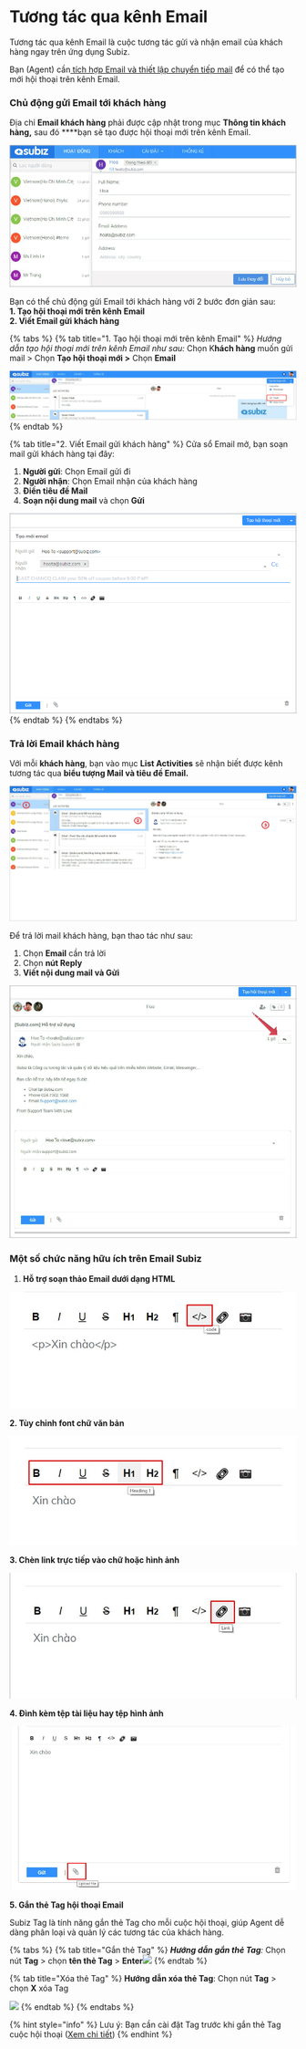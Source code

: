 # Tương tác qua kênh Email

Tương tác qua kênh Email là cuộc tương tác gửi và nhận email của khách hàng ngay trên ứng dụng Subiz.

Bạn \(Agent\) cần[ tích hợp Email và thiết lập chuyển tiếp mail](https://docv4.subiz.com/thiet-lap-chuyen-tiep-email/) để có thể tạo mới hội thoại trên kênh Email.

### Chủ động gửi Email tới khách hàng

Địa chỉ **Email khách hàng** phải được cập nhật trong mục **Thông tin khách hàng,** sau đó ****bạn sẽ tạo được hội thoại mới trên kênh Email.

![L&#x1B0;u &#x111;&#x1ECB;a ch&#x1EC9; Email kh&#xE1;ch h&#xE0;ng](../../.gitbook/assets/xem-email%20%281%29.jpg)

Bạn có thể chủ động gửi Email tới khách hàng với 2 bước đơn giản sau:  
**1. Tạo hội thoại mới trên kênh Email  
2. Viết Email gửi khách hàng**

{% tabs %}
{% tab title="1. Tạo hội thoại mới trên kênh Email" %}
_Hướng dẫn tạo hội thoại mới trên kênh Email như sau:_ Chọn K**hách hàng** muốn gửi mail &gt; Chọn **Tạo hội thoại mới &gt;** Chọn **Email** 

![T&#x1EA1;o h&#x1ED9;i tho&#x1EA1;i m&#x1EDB;i Email](../../.gitbook/assets/tao-hoi-thoai-email.jpg)
{% endtab %}

{% tab title="2. Viết Email gửi khách hàng" %}
Cửa sổ Email mở, bạn soạn mail gửi khách hàng tại đây:

1. **Người gửi**: Chọn Email gửi đi 
2. **Người nhận**: Chọn Email nhận của khách hàng 
3. **Điền tiêu đề Mail**
4. **Soạn nội dung mail** và chọn **Gửi**

![So&#x1EA1;n Email g&#x1EED;i kh&#xE1;ch h&#xE0;ng](../../.gitbook/assets/viet-email-khach-hang.png)
{% endtab %}
{% endtabs %}

###  Trả lời Email khách hàng

Với mỗi **khách hàng**, bạn vào mục **List Activities** sẽ nhận biết được kênh tương tác qua **biểu tượng Mail và tiêu đề Email.** 

![Nh&#x1EAD;n Email t&#x1EEB; kh&#xE1;ch h&#xE0;ng](../../.gitbook/assets/tra-loi-mail-kh.jpg)

Để trả lời mail khách hàng, bạn thao tác như sau:

1. Chọn **Email** cần trả lời
2. Chọn **nút Reply**
3. **Viết nội dung mail và Gửi**

![Tr&#x1EA3; l&#x1EDD;i Email kh&#xE1;ch h&#xE0;ng](../../.gitbook/assets/tra-loi-mail-kh-2.jpg)

### Một số chức năng hữu ích trên Email Subiz

1. **Hỗ trợ soạn thảo Email dưới dạng HTML**

![](../../.gitbook/assets/code.jpg)

  **2. Tùy chỉnh font chữ văn bản**

![](../../.gitbook/assets/font.jpg)

**3. Chèn link trực tiếp vào chữ hoặc hình ảnh**

![](../../.gitbook/assets/link.jpg)

**4. Đình kèm tệp tài liệu hay tệp hình ảnh**

![](../../.gitbook/assets/attach-file.jpg)

**5. Gắn thẻ Tag hội thoại Email**

Subiz Tag là tính năng gắn thẻ Tag cho mỗi cuộc hội thoại, giúp Agent dễ dàng phân loại và quản lý các tương tác của khách hàng. 

{% tabs %}
{% tab title="Gắn thẻ Tag" %}
_**Hướng dẫn gắn thẻ Tag**:_ Chọn nút **Tag** &gt; chọn **tên thẻ Tag** &gt; **Enter**![](http://docv4.subiz.com/wp-content/uploads/2018/01/Tag.png)
{% endtab %}

{% tab title="Xóa thẻ Tag" %}
**Hướng dẫn xóa thẻ Tag**: Chọn nút **Tag** &gt; chọn **X** xóa Tag

​![](https://docv4.subiz.com/wp-content/uploads/2018/02/Bieu-tuong-X.png)
{% endtab %}
{% endtabs %}

{% hint style="info" %}
Lưu ý: Bạn cần cài đặt Tag trước khi gắn thẻ Tag cuộc hội thoại \([Xem chi tiết](https://docv4.subiz.com/cai-dat-tag/)\)
{% endhint %}

## 













